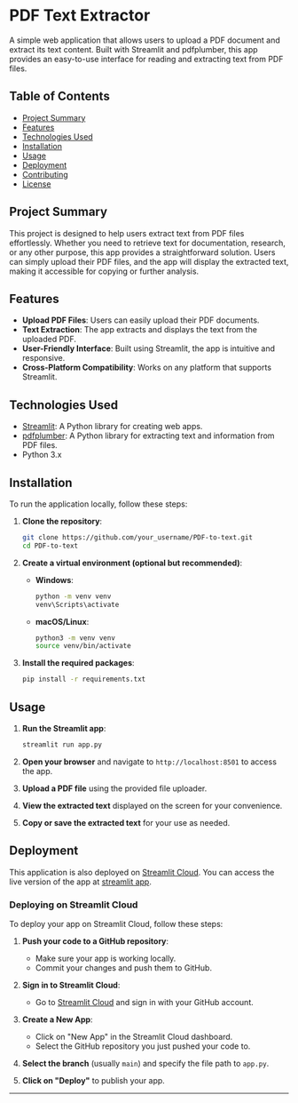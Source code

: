 
# PDF Text Extractor

A simple web application that allows users to upload a PDF document and extract its text content. Built with Streamlit and pdfplumber, this app provides an easy-to-use interface for reading and extracting text from PDF files.

## Table of Contents

- [Project Summary](#project-summary)
- [Features](#features)
- [Technologies Used](#technologies-used)
- [Installation](#installation)
- [Usage](#usage)
- [Deployment](#deployment)
- [Contributing](#contributing)
- [License](#license)

## Project Summary

This project is designed to help users extract text from PDF files effortlessly. Whether you need to retrieve text for documentation, research, or any other purpose, this app provides a straightforward solution. Users can simply upload their PDF files, and the app will display the extracted text, making it accessible for copying or further analysis.

## Features

- **Upload PDF Files**: Users can easily upload their PDF documents.
- **Text Extraction**: The app extracts and displays the text from the uploaded PDF.
- **User-Friendly Interface**: Built using Streamlit, the app is intuitive and responsive.
- **Cross-Platform Compatibility**: Works on any platform that supports Streamlit.

## Technologies Used

- [Streamlit](https://streamlit.io/): A Python library for creating web apps.
- [pdfplumber](https://github.com/jsvine/pdfplumber): A Python library for extracting text and information from PDF files.
- Python 3.x

## Installation

To run the application locally, follow these steps:

1. **Clone the repository**:

   ```bash
   git clone https://github.com/your_username/PDF-to-text.git
   cd PDF-to-text
   ```

2. **Create a virtual environment (optional but recommended)**:

   - **Windows**:

     ```bash
     python -m venv venv
     venv\Scripts\activate
     ```

   - **macOS/Linux**:

     ```bash
     python3 -m venv venv
     source venv/bin/activate
     ```

3. **Install the required packages**:

   ```bash
   pip install -r requirements.txt
   ```

## Usage

1. **Run the Streamlit app**:

   ```bash
   streamlit run app.py
   ```

2. **Open your browser** and navigate to `http://localhost:8501` to access the app.

3. **Upload a PDF file** using the provided file uploader.

4. **View the extracted text** displayed on the screen for your convenience.

5. **Copy or save the extracted text** for your use as needed.

## Deployment

This application is also deployed on [Streamlit Cloud](https://streamlit.io/cloud). You can access the live version of the app at [streamlit app](https://pdf-to-text-jz36s82wgqtjd4i8vwwyt7.streamlit.app/).

### Deploying on Streamlit Cloud

To deploy your app on Streamlit Cloud, follow these steps:

1. **Push your code to a GitHub repository**:
   - Make sure your app is working locally.
   - Commit your changes and push them to GitHub.

2. **Sign in to Streamlit Cloud**:
   - Go to [Streamlit Cloud](https://streamlit.io/cloud) and sign in with your GitHub account.

3. **Create a New App**:
   - Click on "New App" in the Streamlit Cloud dashboard.
   - Select the GitHub repository you just pushed your code to.

4. **Select the branch** (usually `main`) and specify the file path to `app.py`.

5. **Click on "Deploy"** to publish your app.

---